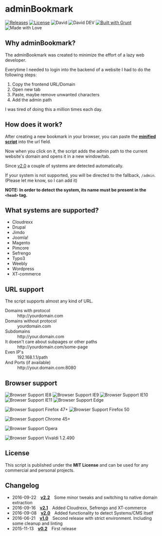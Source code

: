 # adminBookmark

[![Releases](https://img.shields.io/github/release/tomlutzenberger/adminBookmark.svg?maxAge=2592000?style=flat-square)](https://github.com/tomlutzenberger/adminBookmark/releases)
[![License](https://img.shields.io/github/license/tomlutzenberger/adminBookmark.svg?maxAge=2592000?style=flat-square)](https://github.com/tomlutzenberger/adminBookmark/blob/master/LICENSE)
![David](https://img.shields.io/david/tomlutzenberger/adminBookmark.svg?maxAge=2592000?style=flat-square)
![David DEV](https://img.shields.io/david/dev/tomlutzenberger/adminBookmark.svg?maxAge=2592000?style=flat-square)
[![Built with Grunt](https://cdn.gruntjs.com/builtwith.svg)](http://gruntjs.com/)
![Made with Love](https://img.shields.io/badge/Made%20with-%E2%99%A5-red.svg)


## Why adminBookmark?

The adminBookmark was created to minimize the effort of a lazy web developer.

Everytime I needed to login into the backend of a website I had to do the following steps:

1. Copy the frontend URL/Domain
2. Open new tab
3. Paste, maybe remove unwanted characters
4. Add the admin path


I was tired of doing this a million times each day.


## How does it work?

After creating a new bookmark in your browser, you can paste the **[minified script](https://github.com/tomlutzenberger/adminBookmark/blob/master/adminBookmark.min.js)** into the url field.

Now when you click on it, the script adds the admin path to the current website's domain and opens it in a new window/tab.

Since [v2.0](https://github.com/tomlutzenberger/adminBookmark/releases/tag/v2.0) a couple of systems are detected automatically.

If your system is not supported, you will be directed to the fallback, `/admin`. (Please let me know, so I can add it)

**NOTE: In order to detect the system, its name must be present in the `<head>` tag.**


## What systems are supported?

* Cloudrexx
* Drupal
* Jimdo
* Joomla!
* Magento
* Pimcore
* Sefrengo
* Typo3
* Weebly
* Wordpress
* XT-commerce


## URL support

The script supports almost any kind of URL.
<dl>
  <dt>Domains with protocol</dt>
  <dd>http://yourdomain.com</dd>

  <dt>Domains without protocol</dt>
  <dd>yourdomain.com</dd>

  <dt>Subdomains</dt>
  <dd>http://your.domain.com</dd>

  <dt>It doesn't care about subpages or other paths</dt>
  <dd>http://yourdomain.com/some-page</dd>

  <dt>Even IP's</dt>
  <dd>192.168.1.1/path</dd>

  <dt>And Ports (if available)</dt>
  <dd>http://your.domain.com:8080</dd>
</dl>


## Browser support

![Browser Support IE8](https://img.shields.io/badge/IE_8-passing-brightgreen.svg)
![Browser Support IE9](https://img.shields.io/badge/IE_9-passing-brightgreen.svg)
![Browser Support IE10](https://img.shields.io/badge/IE_10-passing-brightgreen.svg)
![Browser Support IE11](https://img.shields.io/badge/IE_11-passing-brightgreen.svg)
![Browser Support Edge](https://img.shields.io/badge/Edge-failing-red.svg)

![Browser Support Firefox 47+](https://img.shields.io/badge/Firefox_47+-error-yellow.svg)
![Browser Support Firefox 50](https://img.shields.io/badge/Firefox_50+-passing-brightgreen.svg)

![Browser Support Chrome 45+](https://img.shields.io/badge/Chrome_45+-passing-brightgreen.svg)

![Browser Support Opera](https://img.shields.io/badge/Opera_40+-passing-brightgreen.svg)

![Browser Support Vivaldi 1.2.490](https://img.shields.io/badge/Vivaldi_1.2+-error-yellow.svg)


## License

This script is published under the **MIT License** and can be used for any commercial and personal projects.


## Changelog

 * 2016-09-22 [**v2.2**](https://github.com/tomlutzenberger/adminBookmark/releases/tag/v2.2) Some minor tweaks and switching to native domain extraction
 * 2016-09-16 [**v2.1**](https://github.com/tomlutzenberger/adminBookmark/releases/tag/v2.1) Added Cloudrexx, Sefrengo and XT-commerce
 * 2016-09-08 [**v2.0**](https://github.com/tomlutzenberger/adminBookmark/releases/tag/v2.0) Added functionality to detect Systems/CMS itself
 * 2016-06-21 [**v1.0**](https://github.com/tomlutzenberger/adminBookmark/releases/tag/v1.0) Second release with strict environment. Including some cleanup and linting
 * 2015-11-13 [**v0.2**](https://github.com/tomlutzenberger/adminBookmark/releases/tag/v0.2) First release
